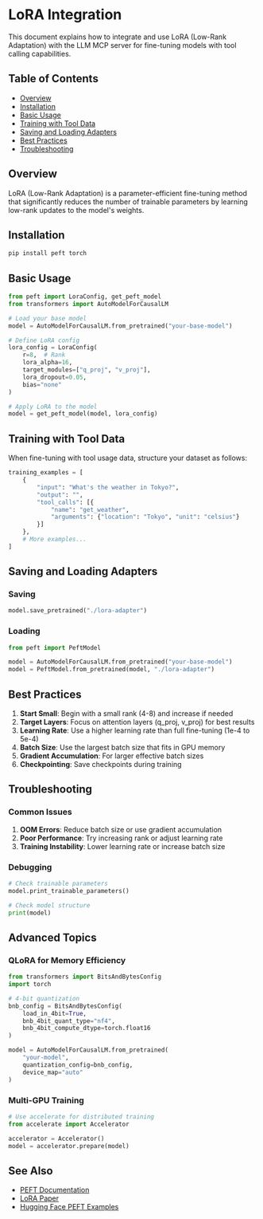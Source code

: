 # LoRA Integration

This document explains how to integrate and use LoRA (Low-Rank Adaptation) with the LLM MCP server for fine-tuning models with tool calling capabilities.

## Table of Contents
- [Overview](#overview)
- [Installation](#installation)
- [Basic Usage](#basic-usage)
- [Training with Tool Data](#training-with-tool-data)
- [Saving and Loading Adapters](#saving-and-loading-adapters)
- [Best Practices](#best-practices)
- [Troubleshooting](#troubleshooting)

## Overview

LoRA (Low-Rank Adaptation) is a parameter-efficient fine-tuning method that significantly reduces the number of trainable parameters by learning low-rank updates to the model's weights.

## Installation

```bash
pip install peft torch
```

## Basic Usage

```python
from peft import LoraConfig, get_peft_model
from transformers import AutoModelForCausalLM

# Load your base model
model = AutoModelForCausalLM.from_pretrained("your-base-model")

# Define LoRA config
lora_config = LoraConfig(
    r=8,  # Rank
    lora_alpha=16,
    target_modules=["q_proj", "v_proj"],
    lora_dropout=0.05,
    bias="none"
)

# Apply LoRA to the model
model = get_peft_model(model, lora_config)
```

## Training with Tool Data

When fine-tuning with tool usage data, structure your dataset as follows:

```python
training_examples = [
    {
        "input": "What's the weather in Tokyo?",
        "output": "",
        "tool_calls": [{
            "name": "get_weather",
            "arguments": {"location": "Tokyo", "unit": "celsius"}
        }]
    },
    # More examples...
]
```

## Saving and Loading Adapters

### Saving
```python
model.save_pretrained("./lora-adapter")
```

### Loading
```python
from peft import PeftModel

model = AutoModelForCausalLM.from_pretrained("your-base-model")
model = PeftModel.from_pretrained(model, "./lora-adapter")
```

## Best Practices

1. **Start Small**: Begin with a small rank (4-8) and increase if needed
2. **Target Layers**: Focus on attention layers (q_proj, v_proj) for best results
3. **Learning Rate**: Use a higher learning rate than full fine-tuning (1e-4 to 5e-4)
4. **Batch Size**: Use the largest batch size that fits in GPU memory
5. **Gradient Accumulation**: For larger effective batch sizes
6. **Checkpointing**: Save checkpoints during training

## Troubleshooting

### Common Issues
1. **OOM Errors**: Reduce batch size or use gradient accumulation
2. **Poor Performance**: Try increasing rank or adjust learning rate
3. **Training Instability**: Lower learning rate or increase batch size

### Debugging
```python
# Check trainable parameters
model.print_trainable_parameters()

# Check model structure
print(model)
```

## Advanced Topics

### QLoRA for Memory Efficiency
```python
from transformers import BitsAndBytesConfig
import torch

# 4-bit quantization
bnb_config = BitsAndBytesConfig(
    load_in_4bit=True,
    bnb_4bit_quant_type="nf4",
    bnb_4bit_compute_dtype=torch.float16
)

model = AutoModelForCausalLM.from_pretrained(
    "your-model",
    quantization_config=bnb_config,
    device_map="auto"
)
```

### Multi-GPU Training
```python
# Use accelerate for distributed training
from accelerate import Accelerator

accelerator = Accelerator()
model = accelerator.prepare(model)
```

## See Also
- [PEFT Documentation](https://huggingface.co/docs/peft/)
- [LoRA Paper](https://arxiv.org/abs/2106.09685)
- [Hugging Face PEFT Examples](https://github.com/huggingface/peft/tree/main/examples)
